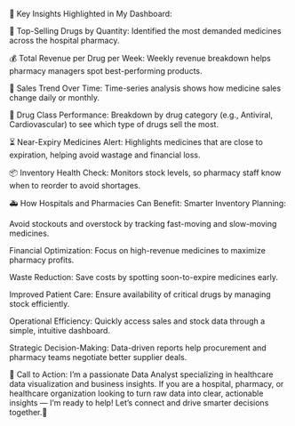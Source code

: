 🌟 Key Insights Highlighted in My Dashboard:

💊 Top-Selling Drugs by Quantity:
Identified the most demanded medicines across the hospital pharmacy.

💰 Total Revenue per Drug per Week:
Weekly revenue breakdown helps pharmacy managers spot best-performing products.

📅 Sales Trend Over Time:
Time-series analysis shows how medicine sales change daily or monthly.

🏥 Drug Class Performance:
Breakdown by drug category (e.g., Antiviral, Cardiovascular) to see which type of drugs sell the most.

⏳ Near-Expiry Medicines Alert:
Highlights medicines that are close to expiration, helping avoid wastage and financial loss.

📦 Inventory Health Check:
Monitors stock levels, so pharmacy staff know when to reorder to avoid shortages.

🚑 How Hospitals and Pharmacies Can Benefit:
Smarter Inventory Planning:

Avoid stockouts and overstock by tracking fast-moving and slow-moving medicines.

Financial Optimization:
Focus on high-revenue medicines to maximize pharmacy profits.

Waste Reduction:
Save costs by spotting soon-to-expire medicines early.

Improved Patient Care:
Ensure availability of critical drugs by managing stock efficiently.

Operational Efficiency:
Quickly access sales and stock data through a simple, intuitive dashboard.

Strategic Decision-Making:
Data-driven reports help procurement and pharmacy teams negotiate better supplier deals.

📢 Call to Action:
I’m a passionate Data Analyst specializing in healthcare data visualization and business insights.
If you are a hospital, pharmacy, or healthcare organization looking to turn raw data into clear, actionable insights — I’m ready to help!
Let’s connect and drive smarter decisions together.🚀
